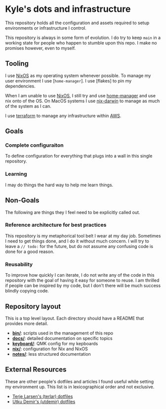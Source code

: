 # Kyle's dots and infrastructure

This repository holds all the configuration and assets required to setup
environments or infrastructure I control.

This repository is always in some form of evolution. I do try to keep `main` in
a working state for people who happen to stumble upon this repo. I make no
promises however, even to myself.

## Tooling

I use [NixOS] as my operating system whenever possible. To manage my user
environment I use [`home-manager`]. I use [flakes] to pin my dependencies.

When I am unable to use [NixOS], I still try and use [home-manager] and use nix
onto of the OS. On MacOS systems I use [nix-darwin] to manage as much of the
system as I can.

I use [terraform] to manage any infrastructure within [AWS].

[nixos]: https://nixos.org/
[home-manager]: https://github.com/rycee/home-manager
[flaks]: https://nixos.wiki/wiki/Flakes
[nix-darwin]: https://github.com/LnL7/nix-darwin
[terraform]: https://www.terraform.io/
[aws]: https://aws.amazon.com/

## Goals

### Complete configuraiton

To define configuration for everything that plugs into a wall in this single
repository.

### Learning

I may do things the hard way to help me learn things.

## Non-Goals

The following are things they I feel need to be explicitly called out.

### Reference architecture for best practices

This repository is my metaphorical tool belt I wear at my day job. Sometimes I
need to get things done, and I do it without much concern. I will try to leave
a `// todo:` for the future, but do not assume any confusing code is done for a
good reason.

### Reusability

To improve how quickly I can iterate, I do not write any of the code in this
repository with the goal of having it easy for someone to reuse. I am thrilled
if people can be inspired by my code, but I don't there will be much success
blindly copying code.

## Repository layout

This is a top level layout. Each directory should have a README that provides
more detail.

- **[bin/](./bin/)**: scripts used in the management of this repo
- **[docs/](./docs/)**: detailed documentation on specific topics
- **[keyboard/](./keyboard/)**: QMK config for my kepboards
- **[nix/](./nix/)**: configuration for Nix and NixOS
- **[notes/](./notes/)**: less structured documentation

## External Resources

These are other people's dotfiles and articles I found useful while setting my environment up.
This list is in lexicographical order and not exclusive.

- [Terje Larsen's (terlar) dotfiles](https://github.com/terlar/nix-config)
- [Utku Demir's (utdemir) dotfiles](https://github.com/utdemir/dotfiles)
